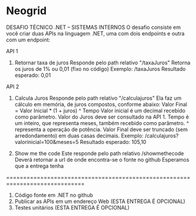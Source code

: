 # Neogrid
 
DESAFIO TÉCNICO .NET – SISTEMAS INTERNOS
O desafio consiste em você criar duas APIs na linguagem .NET, uma com dois endpoints e outra
com um endpoint:

API 1
1) Retornar taxa de juros
Responde pelo path relativo "/taxaJuros"
Retorna os juros de 1% ou 0,01 (fixo no código)
Exemplo: /taxaJuros Resultado esperado: 0,01

API 2
1) Calcula Juros
Responde pelo path relativo "/calculajuros"
Ela faz um cálculo em memória, de juros compostos, conforme abaixo:
Valor Final = Valor Inicial * (1 + juros) ^ Tempo
Valor inicial é um decimal recebido como parâmetro.
Valor do Juros deve ser consultado na API 1.
Tempo é um inteiro, que representa meses, também recebido como parâmetro.
^ representa a operação de potência.
Valor Final deve ser truncado (sem arredondamento) em duas casas decimais.
Exemplo: /calculajuros?valorinicial=100&meses=5 Resultado esperado: 105,10

2) Show me the code
Este responde pelo path relativo /showmethecode Deverá retornar a url de onde
encontra-se o fonte no github
Esperamos que a entrega tenha

=============================================================================

1. Código fonte em .NET no github
2. Publicar as APIs em um endereço Web (ESTA ENTREGA É OPCIONAL)
3. Testes unitários (ESTA ENTREGA É OPCIONAL)
